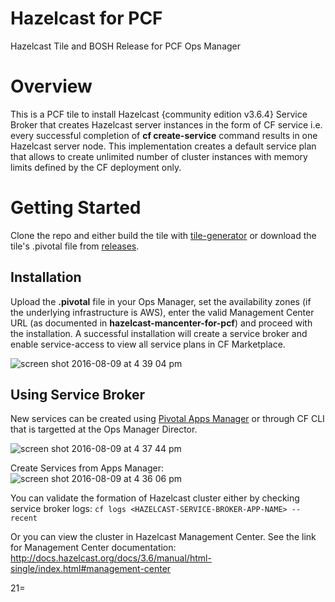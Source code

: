 # Hazelcast for PCF
Hazelcast Tile and BOSH Release for PCF Ops Manager

# Overview
This is a PCF tile to install Hazelcast {community edition v3.6.4} Service Broker that creates Hazelcast server instances in the form of CF service i.e. every successful completion of **cf create-service** command results in one Hazelcast server node. This implementation creates a default service plan that allows to create unlimited number of cluster instances with memory limits defined by the CF deployment only.

# Getting Started
Clone the repo and either build the tile with [tile-generator](https://github.com/cf-platform-eng/tile-generator) or download the tile's .pivotal file from [releases](https://github.com/cloudfoundry-community/hazelcast/releases).

## Installation
Upload the **.pivotal** file in your Ops Manager, set the availability zones (if the underlying infrastructure is AWS), enter the valid Management Center URL (as documented in **hazelcast-mancenter-for-pcf**) and proceed with the installation. A successful installation will create a service broker and enable service-access to view all service plans in CF Marketplace.

![screen shot 2016-08-09 at 4 39 04 pm](https://cloud.githubusercontent.com/assets/7980465/17523207/6d733810-5e77-11e6-9bdf-e6c2b7f5db39.png)

## Using Service Broker
New services can be created using [Pivotal Apps Manager](https://docs.pivotal.io/pivotalcf/1-7/console/dev-console.html) or through CF CLI that is targetted at the Ops Manager Director.

![screen shot 2016-08-09 at 4 37 44 pm](https://cloud.githubusercontent.com/assets/7980465/17523426/2a450112-5e78-11e6-9def-36c38a8a9174.png)

Create Services from Apps Manager:
![screen shot 2016-08-09 at 4 36 06 pm](https://cloud.githubusercontent.com/assets/7980465/17523464/49169c4a-5e78-11e6-99e8-13ce25a9957e.png)

You can validate the formation of Hazelcast cluster either by checking service broker logs:
`cf logs <HAZELCAST-SERVICE-BROKER-APP-NAME> --recent`

Or you can view the cluster in Hazelcast Management Center. See the link for Management Center documentation:
http://docs.hazelcast.org/docs/3.6/manual/html-single/index.html#management-center


21=

